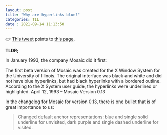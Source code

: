 ```yaml
---
layout: post
title: "Why are hyperlinks blue?" 
categories: TIL
date : 2021-09-14 11:13:50
---
```


👉 [This tweet](https://twitter.com/firefox/status/1437477757282258949) points to [this page](https://blog.mozilla.org/en/internet-culture/deep-dives/why-are-hyperlinks-blue/). 

**TLDR;** 

In January 1993, the company Mosaic did it first: 

The first beta version of Mosaic was created for the X Window System for the University of Illinois. The original interface was black and white and did not have blue hyperlinks, but had black hyperlinks with a bordered outline. According to the X System user guide, the hyperlinks were underlined or highlighted.
April 12, 1993 – Mosaic Version 0.13

In the changelog for Mosaic for version 0.13, there is one bullet that is of great importance to us:

> Changed default anchor representations: blue and single solid underline for unvisited, dark purple and single dashed underline for visited.
